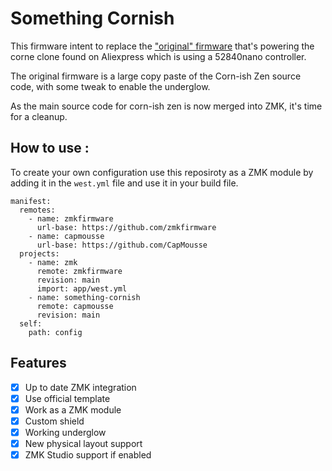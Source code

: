 # Something Cornish

This firmware intent to replace the ["original" firmware](https://github.com/a741725193/zmk-config-zen-2) that's powering the corne clone found on Aliexpress which is using a 52840nano controller.

The original firmware is a large copy paste of the Corn-ish Zen source code, with some tweak to enable the underglow.

As the main source code for corn-ish zen is now merged into ZMK, it's time for a cleanup.

## How to use :

To create your own configuration use this reposiroty as a ZMK module by adding it in the `west.yml` file and use it in your build file.

```
manifest:
  remotes:
    - name: zmkfirmware
      url-base: https://github.com/zmkfirmware
    - name: capmousse
      url-base: https://github.com/CapMousse
  projects:
    - name: zmk
      remote: zmkfirmware
      revision: main
      import: app/west.yml
    - name: something-cornish
      remote: capmousse
      revision: main
  self:
    path: config
```

## Features

- [x] Up to date ZMK integration
- [x] Use official template
- [x] Work as a ZMK module
- [x] Custom shield
- [x] Working underglow
- [x] New physical layout support
- [x] ZMK Studio support if enabled
